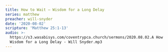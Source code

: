 ```yaml
---
title: How to Wait – Wisdom for a Long Delay
series: matthew
preacher: will-snyder
date: '2020-08-02'
scripture: 'Matthew 25:1-13'
audio: >-
  https://s3.wasabisys.com/coventrypca.church/sermons/2020.08.02.A How to Wait –
  Wisdom for a Long Delay - Will Snyder.mp3
---
```

